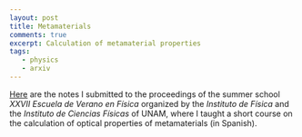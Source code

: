 ```yaml
---
layout: post
title: Metamaterials
comments: true
excerpt: Calculation of metamaterial properties
tags:
   - physics
   - arxiv
---
```


[Here](/assets/pdf/20211110metamateriales.pdf) are the notes I
submitted to the proceedings of the summer school *XXVII Escuela de
Verano en Física* organized by the *Instituto de Física* and the
*Instituto de Ciencias Físicas* of UNAM, where I taught
a short course on the calculation of optical properties of
metamaterials (in Spanish).
